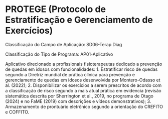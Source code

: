 # PROTEGE (Protocolo de Estratificação e Gerenciamento de Exercícios)

Classificação do Campo de Aplicação:
SD06-Terap Diag

Classificação do Tipo de Programa:
AP01-Aplicativo

Aplicativo direcionado a profissionais fisioterapeutas dedicado a prevenção de quedas em idosos com funcionalidades: 1. Estratificar risco de quedas segundo a Diretriz mundial de prática clínica para prevenção e gerenciamento de quedas em idosos desenvolvida por Montero-Odasso et al. (2022); 2. Disponibilizar os exercícios a serem prescritos de acordo com a classificação de risco segundo a mais atual prática em evidencia (revisão sistemática descrita por Sherrington et al., 2019, no programa de Otago (2024) e no FaME (2019) com descrições e vídeos demonstrativos); 3. Armazenamento de prontuário eletrônico segundo a orientação do CREFITO e COFFITO.
